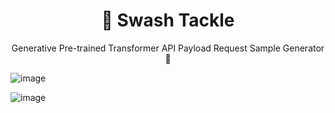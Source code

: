<h1 style="text-align: center"> 🔗 Swash Tackle </h1>
<p style="text-align: center">
Generative Pre-trained Transformer  API Payload Request Sample Generator 🤖
 </p>
 
![image](https://github.com/user-attachments/assets/a0d9f8b1-8535-4154-93ac-ba1072cb60f3)

![image](https://github.com/user-attachments/assets/674edd3e-ce5d-4388-bde6-f7f4e895da23)
